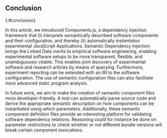 ## Conclusion
{:#conclusion}

In this article, we introduced Components.js, a dependency injection framework that
(i) _interprets_ semantically described software components and their configuration, and thereby
(ii) automatically _instantiates_ experimental JavaScript Applications.
Semantic Dependency Injection brings the Linked Data merits to empirical software engineering,
enabling experimental software setups to be more transparent, flexible, and _unambiguously_ citable.
This enables joint discovery of experimental software and research articles by means of querying.
Furthermore, experiment reporting can be extended with an IRI to the software configuration.
The use of semantic configuration files can also facilitate more advanced static program analysis.

In future work, we aim to make the creation of semantic component files more developer-friendly.
A tool can automatically parse source code
and derive the appropriate semantic description on how components can be instantiated using which parameters.
Additionally, these semantic component definition files provide an interesting platform for validating software dependency relations.
Reasoning could for instance be done on parameter restrictions to check whether
or not different bundle versions will break certain component invocations.
